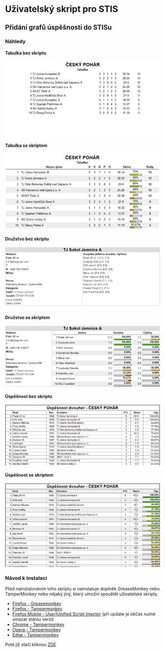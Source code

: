 # Uživatelský skript pro STIS
## Přidání grafů úspěšnosti do STISu

### Náhledy
#### Tabulka bez skriptu
![tabulka](https://github.com/zabojpetr/STIS/blob/master/Images/stisTabulkaPuvodni.png) 
#### Tabulka se skriptem
![tabulka](https://github.com/zabojpetr/STIS/blob/master/Images/stisTabulka.png) 
#### Družstvo bez skriptu
![družstvo](https://github.com/zabojpetr/STIS/blob/master/Images/stisDruzstvoPuvodni.png)
#### Družstvo se skriptem
![družstvo](https://github.com/zabojpetr/STIS/blob/master/Images/stisDruzstvo.png)
#### Úspěšnost bez skriptu
![úspěšnost](https://github.com/zabojpetr/STIS/blob/master/Images/stisUspesnostPuvodni.png)
#### Úspěšnost se skriptem
![úspěšnost](https://github.com/zabojpetr/STIS/blob/master/Images/stisUspesnost.png)

### Návod k instalaci
Před nainstalováním toho skriptu si nainstaluje doplněk GreaseMonkey nebo TamperMonkey nebo nějaký jiný, který umožní spouštět uživatelské skripty.

- [Firefox - Greasemonkey](https://addons.mozilla.org/cs/firefox/addon/greasemonkey/) 
- [Firefox - Tampermonkey](https://addons.mozilla.org/cs/firefox/addon/tampermonkey/?src=ss)
- [Firefox Mobile - User|Unified Script Injector](https://addons.mozilla.org/cs/firefox/addon/userunified-script-injector/) (při update je občas nutné smazat starou verzi)
- [Chrome - Tampermonkey](https://chrome.google.com/webstore/detail/tampermonkey/dhdgffkkebhmkfjojejmpbldmpobfkfo?hl=cs)
- [Opera - Tampermonkey](https://addons.opera.com/cs/extensions/details/tampermonkey-beta/?display=en)
- [Edge - Tampermonkey](http://tampermonkey.net/?ext=dhdg&browser=edge)

Poté již stačí kliknou [ZDE](https://github.com/zabojpetr/STIS/raw/master/StisGraph.user.js)
